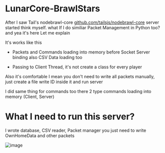 # LunarCore-BrawlStars

After I saw Tail's nodebrawl-core <a href="url">github.com/tailsjs/nodebrawl-core</a> server started think myself. what If I do similiar Packet Management in Python too? and yea it's here Let me explain

It's works like this

- Packets and Commands loading into memory before Socket Server binding also CSV Data loading too

- Passing to Client Thread, it's not create a class for every player

Also it's comfortable I mean you don't need to write all packets manually, just create a file write ID inside it and run server 

I did same thing for commands too there 2 type commands loading into memory (Client, Server)


# What I need to run this server?

I wrote database, CSV reader, Packet manager you just need to write OwnHomeData and other packets




![image](https://user-images.githubusercontent.com/98178721/227470587-d2ad6143-7f34-433a-a06b-b9f4ccffeca6.png)
